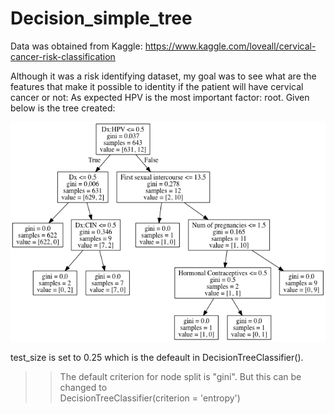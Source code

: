 # Decision_simple_tree

Data was obtained from Kaggle: https://www.kaggle.com/loveall/cervical-cancer-risk-classification

Although it was a risk identifying dataset, my goal was to see what are the features that make it possible to identity if the patient will have cervical cancer or not:
As expected HPV is the most important factor: root. Given below is the tree created:



<img src=output/Decision_Tree_cervical.png> 


test_size is set to 0.25 which is the defeault in DecisionTreeClassifier(). 
>>The default criterion for node split is "gini". 
But this can be changed to  
>>DecisionTreeClassifier(criterion = 'entropy')
